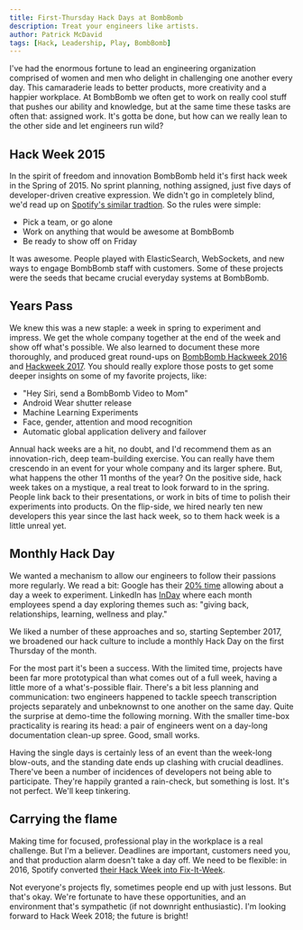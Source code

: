 ```yaml
---
title: First-Thursday Hack Days at BombBomb
description: Treat your engineers like artists.
author: Patrick McDavid
tags: [Hack, Leadership, Play, BombBomb]
---
```


I've had the enormous fortune to lead an engineering organization comprised of women and men who delight in challenging one another every day. This camaraderie leads to better products, more creativity and a happier workplace. At BombBomb we often get to work on really cool stuff that pushes our ability and knowledge, but at the same time these tasks are often that: assigned work. It's gotta be done, but how can we really lean to the other side and let engineers run wild?

## Hack Week 2015
In the spirit of freedom and innovation BombBomb held it's first hack week in the Spring of 2015. No sprint planning, nothing assigned, just five days of developer-driven creative expression. We didn't go in completely blind, we'd read up on [Spotify's similar tradtion](https://labs.spotify.com/2013/02/15/organizing-a-hack-week/). So the rules were simple: 

 - Pick a team, or go alone
 - Work on anything that would be awesome at BombBomb
 - Be ready to show off on Friday

It was awesome. People played with ElasticSearch, WebSockets, and new ways to engage BombBomb staff with customers. Some of these projects were the seeds that became crucial everyday systems at BombBomb.

## Years Pass
We knew this was a new staple: a week in spring to experiment and impress. We get the whole company together at the end of the week and show off what's possible. We also learned to document these more thoroughly, and produced great round-ups on [BombBomb Hackweek 2016](https://bombbomb.com/blog/hack-week-bombbomb-video-email-software-development/) and [Hackweek 2017](https://bombbomb.com/blog/hack-week-2017-bombbomb-software-developers-let-loose/). You should really explore those posts to get some deeper insights on some of my favorite projects, like: 

 - "Hey Siri, send a BombBomb Video to Mom"
 - Android Wear shutter release
 - Machine Learning Experiments
 - Face, gender, attention and mood recognition
 - Automatic global application delivery and failover
 
Annual hack weeks are a hit, no doubt, and I'd recommend them as an innovation-rich, deep team-building exercise. You can really have them crescendo in an event for your whole company and its larger sphere. But, what happens the other 11 months of the year? On the positive side, hack week takes on a mystique, a real treat to look forward to in the spring. People link back to their presentations, or work in bits of time to polish their experiments into products. On the flip-side, we hired nearly ten new developers this year since the last hack week, so to them hack week is a little unreal yet. 

## Monthly Hack Day
We wanted a mechanism to allow our engineers to follow their passions more regularly. We read a bit: Google has their [20% time](http://www.businessinsider.com/google-20-percent-time-policy-2015-4) allowing about a day a week to experiment. LinkedIn has [InDay](https://blog.linkedin.com/2015/07/29/inday-investing-in-our-employees-so-they-can-invest-in-themselves) where each month employees spend a day exploring themes such as: "giving back, relationships, learning, wellness and play."

We liked a number of these approaches and so, starting September 2017, we broadened our hack culture to include a monthly Hack Day on the first Thursday of the month.

For the most part it's been a success. With the limited time, projects have been far more prototypical than what comes out of a full week, having a little more of a what's-possible flair. There's a bit less planning and communication: two engineers happened to tackle speech transcription projects separately and unbeknownst to one another on the same day. Quite the surprise at demo-time the following morning. With the smaller time-box practicality is rearing its head: a pair of engineers went on a day-long documentation clean-up spree. Good, small works. 

Having the single days is certainly less of an event than the week-long blow-outs, and the standing date ends up clashing with crucial deadlines. There've been a number of incidences of developers not being able to participate. They're happily granted a rain-check, but something is lost. It's not perfect. We'll keep tinkering.


## Carrying the flame
Making time for focused, professional play in the workplace is a real challenge. But I'm a believer. Deadlines are important, customers need you, and that production alarm doesn't take a day off. We need to be flexible: in 2016, Spotify converted [their Hack Week into Fix-It-Week](https://www.linkedin.com/pulse/why-we-turned-our-hack-week-fix-sofie-lindblom/).

Not everyone's projects fly, sometimes people end up with just lessons. But that's okay. We're fortunate to have these opportunities, and an environment that's sympathetic (if not downright enthusiastic). I'm looking forward to Hack Week 2018; the future is bright!
